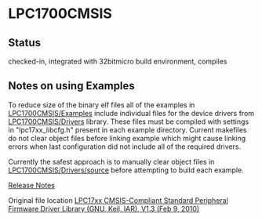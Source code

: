 # LPC1700CMSIS #

## Status ##
checked-in, integrated with 32bitmicro build environment, compiles

## Notes on using Examples ##
To reduce size of the binary elf files all of the examples in [LPC1700CMSIS/Examples](http://code.google.com/p/32bitmicro/source/browse/#svn/trunk/src/nxp/lpc17xx/LPC1700CMSIS/Examples) include individual files for the device drivers from [LPC1700CMSIS/Drivers](http://code.google.com/p/32bitmicro/source/browse/#svn/trunk/src/nxp/lpc17xx/LPC1700CMSIS/Drivers) library. These files must be compiled with settings in "lpc17xx\_libcfg.h" present in each example directory. Current makefiles do not clear object files before linking example which might cause linking errors when last configuration did not include all of the required drivers.

Currently the safest approach is to manually clear object files in [LPC1700CMSIS/Drivers/source](http://code.google.com/p/32bitmicro/source/browse/#svn/trunk/src/nxp/lpc17xx/LPC1700CMSIS/Drivers/source) before attempting to build each example.



[Release Notes](http://code.google.com/p/32bitmicro/source/browse/trunk/src/nxp/lpc17xx/LPC1700CMSIS/LPC1700CMSIS_ReleaseNotes.txt)

Original file location
[LPC17xx CMSIS-Compliant Standard Peripheral Firmware Driver Library (GNU, Keil, IAR), V1.3 (Feb 9, 2010) ](http://ics.nxp.com/support/documents/microcontrollers/zip/lpc17xx.cmsis.driver.library.zip)